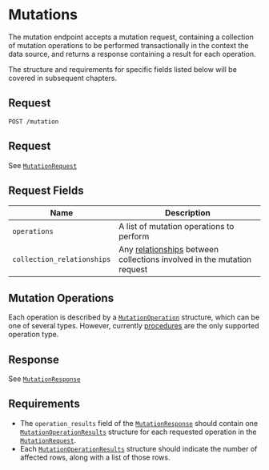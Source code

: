 # Mutations

The mutation endpoint accepts a mutation request, containing a collection of mutation operations to be performed transactionally in the context the data source, and returns a response containing a result for each operation.

The structure and requirements for specific fields listed below will be covered in subsequent chapters.

## Request

```
POST /mutation
```

## Request

See [`MutationRequest`](../../reference/types.md#mutationrequest)

## Request Fields

| Name | Description |
|------|-------------|
| `operations` | A list of mutation operations to perform |
| `collection_relationships` | Any [relationships](../queries/relationships.md) between collections involved in the mutation request |

## Mutation Operations

Each operation is described by a [`MutationOperation`](../../reference/types.md#mutationoperation) structure, which can be one of several types. However, currently [procedures](./procedures.md) are the only supported operation type.

## Response

See [`MutationResponse`](../../reference/types.md#mutationresponse)

## Requirements

- The `operation_results` field of the [`MutationResponse`](../../reference/types.md#mutationresponse) should contain one [`MutationOperationResults`](../../reference/types.md#mutationoperationresults) structure for each requested operation in the [`MutationRequest`](../../reference/types.md#mutationrequest).
- Each [`MutationOperationResults`](../../reference/types.md#mutationoperationresults) structure should indicate the number of affected rows, along with a list of those rows.
